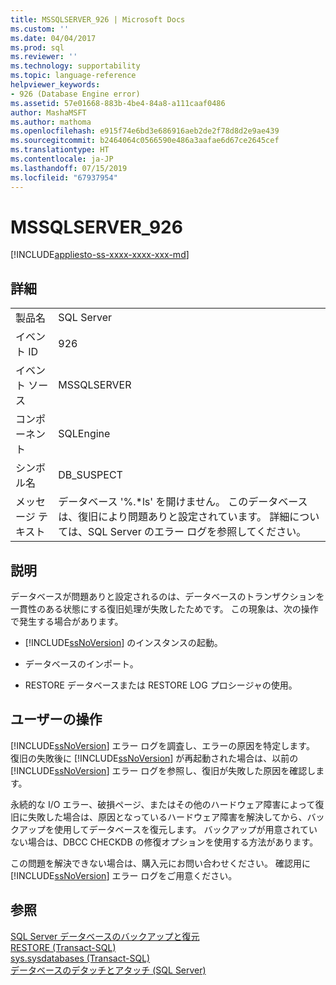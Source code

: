 ```yaml
---
title: MSSQLSERVER_926 | Microsoft Docs
ms.custom: ''
ms.date: 04/04/2017
ms.prod: sql
ms.reviewer: ''
ms.technology: supportability
ms.topic: language-reference
helpviewer_keywords:
- 926 (Database Engine error)
ms.assetid: 57e01668-883b-4be4-84a8-a111caaf0486
author: MashaMSFT
ms.author: mathoma
ms.openlocfilehash: e915f74e6bd3e686916aeb2de2f78d8d2e9ae439
ms.sourcegitcommit: b2464064c0566590e486a3aafae6d67ce2645cef
ms.translationtype: HT
ms.contentlocale: ja-JP
ms.lasthandoff: 07/15/2019
ms.locfileid: "67937954"
---
```

# <a name="mssqlserver926"></a>MSSQLSERVER_926
[!INCLUDE[appliesto-ss-xxxx-xxxx-xxx-md](../../includes/appliesto-ss-xxxx-xxxx-xxx-md.md)]
  
## <a name="details"></a>詳細  
  
|||  
|-|-|  
|製品名|SQL Server|  
|イベント ID|926|  
|イベント ソース|MSSQLSERVER|  
|コンポーネント|SQLEngine|  
|シンボル名|DB_SUSPECT|  
|メッセージ テキスト|データベース '%.*ls' を開けません。 このデータベースは、復旧により問題ありと設定されています。 詳細については、SQL Server のエラー ログを参照してください。|  
  
## <a name="explanation"></a>説明  
データベースが問題ありと設定されるのは、データベースのトランザクションを一貫性のある状態にする復旧処理が失敗したためです。 この現象は、次の操作で発生する場合があります。  
  
-   [!INCLUDE[ssNoVersion](../../includes/ssnoversion-md.md)] のインスタンスの起動。  
  
-   データベースのインポート。  
  
-   RESTORE データベースまたは RESTORE LOG プロシージャの使用。  
  
## <a name="user-action"></a>ユーザーの操作  
[!INCLUDE[ssNoVersion](../../includes/ssnoversion-md.md)] エラー ログを調査し、エラーの原因を特定します。 復旧の失敗後に [!INCLUDE[ssNoVersion](../../includes/ssnoversion-md.md)] が再起動された場合は、以前の [!INCLUDE[ssNoVersion](../../includes/ssnoversion-md.md)] エラー ログを参照し、復旧が失敗した原因を確認します。  
  
永続的な I/O エラー、破損ページ、またはその他のハードウェア障害によって復旧に失敗した場合は、原因となっているハードウェア障害を解決してから、バックアップを使用してデータベースを復元します。 バックアップが用意されていない場合は、DBCC CHECKDB の修復オプションを使用する方法があります。  
  
この問題を解決できない場合は、購入元にお問い合わせください。 確認用に [!INCLUDE[ssNoVersion](../../includes/ssnoversion-md.md)] エラー ログをご用意ください。  
  
## <a name="see-also"></a>参照  
[SQL Server データベースのバックアップと復元](~/relational-databases/backup-restore/back-up-and-restore-of-sql-server-databases.md)  
[RESTORE &#40;Transact-SQL&#41;](~/t-sql/statements/restore-statements-transact-sql.md)  
[sys.sysdatabases &#40;Transact-SQL&#41;](~/relational-databases/system-compatibility-views/sys-sysdatabases-transact-sql.md)  
[データベースのデタッチとアタッチ &#40;SQL Server&#41;](~/relational-databases/databases/database-detach-and-attach-sql-server.md)  
  
